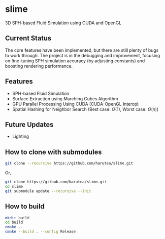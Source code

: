 # slime
3D SPH-based Fluid Simulation using CUDA and OpenGL

## Current Status
The core features have been implemented, but there are still plenty of bugs to work through. The project is in the debugging and improvement, focusing on fine-tuning SPH simulation accuracy (by adjusting constants) and boosting rendering performance.

## Features
- SPH-based Fluid Simulation
- Surface Extraction using Marching Cubes Algorithm
- GPU Parallel Processing Using CUDA (CUDA-OpenGL Interop)
- Spatial Hashing for Neighbor Search (Best case: $`O(1)`$, Worst case: $`O(n)`$)

## Future Updates
- Lighting

## How to clone with submodules
```bash
git clone --recursive https://github.com/harutea/slime.git
```
Or,
```bash
git clone https://github.com/harutea/slime.git
cd slime
git submodule update --recursive --init
```

## How to build
```bash
mkdir build
cd build
cmake ..
cmake --build . --config Release
```
